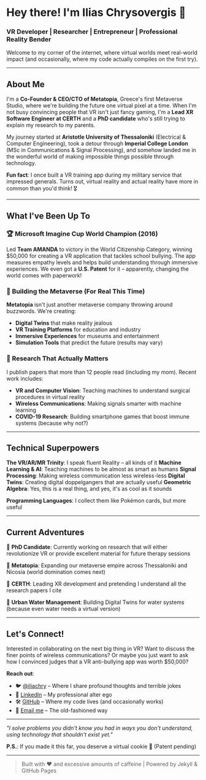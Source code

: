 # Hey there! I'm Ilias Chrysovergis 👋

### VR Developer | Researcher | Entrepreneur | Professional Reality Bender

Welcome to my corner of the internet, where virtual worlds meet real-world impact (and occasionally, where my code actually compiles on the first try).

---

## About Me

I'm a **Co-Founder & CEO/CTO of Metatopia**, Greece's first Metaverse Studio, where we're building the future one virtual pixel at a time. When I'm not busy convincing people that VR isn't just fancy gaming, I'm a **Lead XR Software Engineer at CERTH** and a **PhD candidate** who's still trying to explain my research to my parents.

My journey started at **Aristotle University of Thessaloniki** (Electrical & Computer Engineering), took a detour through **Imperial College London** (MSc in Communications & Signal Processing), and somehow landed me in the wonderful world of making impossible things possible through technology.

**Fun fact**: I once built a VR training app during my military service that impressed generals. Turns out, virtual reality and actual reality have more in common than you'd think! 🎖️

---

## What I've Been Up To

### 🏆 Microsoft Imagine Cup World Champion (2016)
Led **Team AMANDA** to victory in the World Citizenship Category, winning $50,000 for creating a VR application that tackles school bullying. The app measures empathy levels and helps build understanding through immersive experiences. We even got a **U.S. Patent** for it – apparently, changing the world comes with paperwork!

### 🚀 Building the Metaverse (For Real This Time)
**Metatopia** isn't just another metaverse company throwing around buzzwords. We're creating:
- **Digital Twins** that make reality jealous
- **VR Training Platforms** for education and industry
- **Immersive Experiences** for museums and entertainment
- **Simulation Tools** that predict the future (results may vary)

### 🔬 Research That Actually Matters
I publish papers that more than 12 people read (including my mom). Recent work includes:
- **VR and Computer Vision**: Teaching machines to understand surgical procedures in virtual reality
- **Wireless Communications**: Making signals smarter with machine learning
- **COVID-19 Research**: Building smartphone games that boost immune systems (because why not?)

---

## Technical Superpowers

**The VR/AR/MR Trinity**: I speak fluent Reality – all kinds of it
**Machine Learning & AI**: Teaching machines to be almost as smart as humans
**Signal Processing**: Making wireless communication less wireless-less
**Digital Twins**: Creating digital doppelgangers that are actually useful
**Geometric Algebra**: Yes, this is a real thing, and yes, it's as cool as it sounds

**Programming Languages**: I collect them like Pokémon cards, but more useful

---

## Current Adventures

🔬 **PhD Candidate**: Currently working on research that will either revolutionize VR or provide excellent material for future therapy sessions

🏢 **Metatopia**: Expanding our metaverse empire across Thessaloniki and Nicosia (world domination comes next)

📡 **CERTH**: Leading XR development and pretending I understand all the research papers I cite

🌊 **Urban Water Management**: Building Digital Twins for water systems (because even water needs a virtual version)

---

## Let's Connect!

Interested in collaborating on the next big thing in VR? Want to discuss the finer points of wireless communications? Or maybe you just want to ask how I convinced judges that a VR anti-bullying app was worth $50,000?

**Reach out**: 
- 🐦 [@iliachry](https://twitter.com/iliachry) – Where I share profound thoughts and terrible jokes
- 💼 [LinkedIn](https://linkedin.com/in/iliachry) – My professional alter ego
- 🛠️ [GitHub](https://github.com/iliachry) – Where my code lives (and occasionally works)
- 📧 [Email me](mailto:iliachry@iliachry.com) – The old-fashioned way

---

*"I solve problems you didn't know you had in ways you don't understand, using technology that shouldn't exist yet."* 

**P.S.**: If you made it this far, you deserve a virtual cookie 🍪 (Patent pending)

---

> Built with ❤️ and excessive amounts of caffeine | Powered by Jekyll & GitHub Pages
